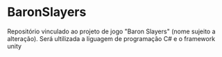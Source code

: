 # BaronSlayers
Repositório vinculado ao projeto de jogo "Baron Slayers" (nome sujeito a alteração). Será ultilizada a liguagem de programação C# e o framework unity

